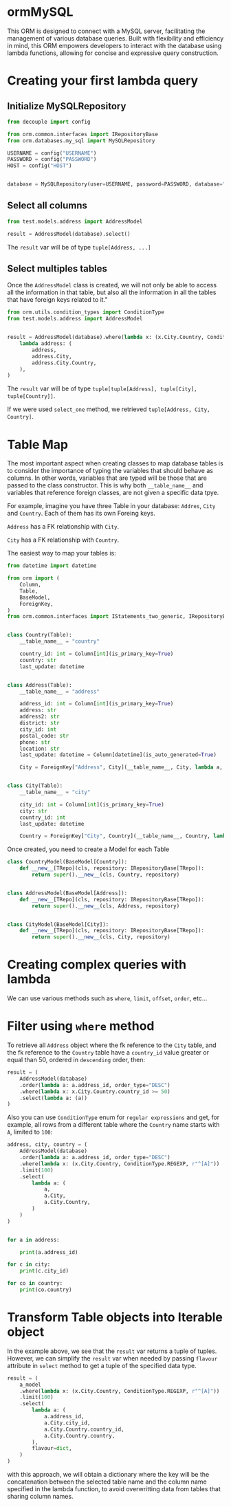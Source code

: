 # ormMySQL
This ORM is designed to connect with a MySQL server, facilitating the management of various database queries. Built with flexibility and efficiency in mind, this ORM empowers developers to interact with the database using lambda functions, allowing for concise and expressive query construction. 

# Creating your first lambda query

## Initialize MySQLRepository
```python
from decouple import config

from orm.common.interfaces import IRepositoryBase
from orm.databases.my_sql import MySQLRepository

USERNAME = config("USERNAME")
PASSWORD = config("PASSWORD")
HOST = config("HOST")


database = MySQLRepository(user=USERNAME, password=PASSWORD, database="sakila", host=HOST)
```

## Select all columns
```python
from test.models.address import AddressModel

result = AddressModel(database).select()
```
The `result` var will be of type `tuple[Address, ...]` 

## Select multiples tables
Once the `AddressModel` class is created, we will not only be able to access all the information in that table, but also all the information in all the tables that have foreign keys related to it."

```python
from orm.utils.condition_types import ConditionType
from test.models.address import AddressModel


result = AddressModel(database).where(lambda x: (x.City.Country, ConditionType.REGEXP, r"^[aA]")).select(
    lambda address: (
        address,
        address.City,
        address.City.Country,
    ),
)
```
The `result` var will be of type `tuple[tuple[Address], tuple[City], tuple[Country]]`.

If we were used `select_one` method, we retrieved `tuple[Address, City, Country]`.




# Table Map
The most important aspect when creating classes to map database tables is to consider the importance of typing the variables that should behave as columns. In other words, variables that are typed will be those that are passed to the class constructor. This is why both `__table_name__` and variables that reference foreign classes, are not given a specific data tpye.

For example, imagine you have three Table in your database: `Addres`, `City` and `Country`. Each of them has its own Foreing keys.

`Address` has a FK relationship with `City`.

`City` has a FK relationship with `Country`.

The easiest way to map your tables is:

```python
from datetime import datetime

from orm import (
    Column,
    Table,
    BaseModel,
    ForeignKey,
)
from orm.common.interfaces import IStatements_two_generic, IRepositoryBase


class Country(Table):
    __table_name__ = "country"

    country_id: int = Column[int](is_primary_key=True)
    country: str
    last_update: datetime


class Address(Table):
    __table_name__ = "address"

    address_id: int = Column[int](is_primary_key=True)
    address: str
    address2: str
    district: str
    city_id: int
    postal_code: str
    phone: str
    location: str
    last_update: datetime = Column[datetime](is_auto_generated=True)

    City = ForeignKey["Address", City](__table_name__, City, lambda a, c: a.city_id == c.city_id)


class City(Table):
    __table_name__ = "city"

    city_id: int = Column[int](is_primary_key=True)
    city: str
    country_id: int
    last_update: datetime

    Country = ForeignKey["City", Country](__table_name__, Country, lambda ci, co: ci.country_id == co.country_id)
```

Once created, you need to create a Model for each Table

```python
class CountryModel(BaseModel[Country]):
    def __new__[TRepo](cls, repository: IRepositoryBase[TRepo]):
        return super().__new__(cls, Country, repository)


class AddressModel(BaseModel[Address]):
    def __new__[TRepo](cls, repository: IRepositoryBase[TRepo]):
        return super().__new__(cls, Address, repository)


class CityModel(BaseModel[City]):
    def __new__[TRepo](cls, repository: IRepositoryBase[TRepo]):
        return super().__new__(cls, City, repository)
```

# Creating complex queries with lambda

We can use various methods such as `where`, `limit`, `offset`, `order`, etc... 

# Filter using `where` method
To retrieve all `Address` object where the fk reference to the `City` table, and the fk reference to the `Country` table have a `country_id` value greater or equal than 50, ordered in `descending` order, then:

```python
result = (
    AddressModel(database)
    .order(lambda a: a.address_id, order_type="DESC")
    .where(lambda x: x.City.Country.country_id >= 50)
    .select(lambda a: (a))
)

```
Also you can use `ConditionType` enum for `regular expressions` and get, for example, all rows from a different table where the `Country` name starts with `A`, limited to `100`:


```python
address, city, country = (
    AddressModel(database)
    .order(lambda a: a.address_id, order_type="DESC")
    .where(lambda x: (x.City.Country, ConditionType.REGEXP, r"^[A]"))
    .limit(100)
    .select(
        lambda a: (
            a,
            a.City,
            a.City.Country,
        )
    )
)


for a in address:

    print(a.address_id)

for c in city:
    print(c.city_id)

for co in country:
    print(co.country)
```

# Transform Table objects into Iterable object
In the example above, we see that the `result` var returns a tuple of tuples. However, we can simplify the `result` var when needed by passing `flavour` attribute in `select` method to get a tuple of the specified data type.

```python
result = (
    a_model
    .where(lambda x: (x.City.Country, ConditionType.REGEXP, r"^[A]"))
    .limit(100)
    .select(
        lambda a: (
            a.address_id,
            a.City.city_id,
            a.City.Country.country_id,
            a.City.Country.country,
        ),
        flavour=dict,
    )
)
```

with this approach, we will obtain a dictionary where the key will be the concatenation between the selected table name and the column name specified in the lambda function, to avoid overwritting data from tables that sharing column names.


